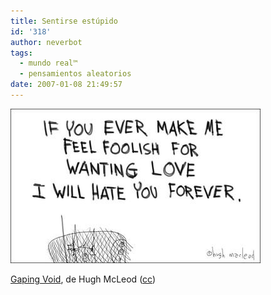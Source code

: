 ```yaml
---
title: Sentirse estúpido
id: '318'
author: neverbot
tags:
  - mundo real™
  - pensamientos aleatorios
date: 2007-01-08 21:49:57
---
```


[![GapingVoid-Love.jpg](./sentirse-estupido/GapingVoid-Love.jpg)](http://www.gapingvoid.com/widget/viewtoon.php?id=20070108)

[Gaping Void](http://www.gapingvoid.com/), de Hugh McLeod ([cc](http://creativecommons.org/licenses/by-nd-nc/1.0/))